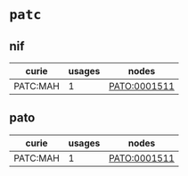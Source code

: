 # `patc`

## nif

| curie    |   usages | nodes                                                       |
|----------|----------|-------------------------------------------------------------|
| PATC:MAH |        1 | [PATO:0001511](http://purl.obolibrary.org/obo/PATO_0001511) |

## pato

| curie    |   usages | nodes                                                       |
|----------|----------|-------------------------------------------------------------|
| PATC:MAH |        1 | [PATO:0001511](http://purl.obolibrary.org/obo/PATO_0001511) |


